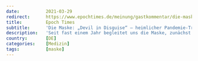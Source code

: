 ```yaml
---
date:          2021-03-29
redirect:      https://www.epochtimes.de/meinung/gastkommentar/die-maske-devil-in-disguise-heimlicher-pandemie-treiber-a3477719.html
title:         Epoch Times
subtitle:      'Die Maske: „Devil in Disguise“ – heimlicher Pandemie-Treiber?'
description:   'Seit fast einem Jahr begleitet uns die Maske, zunächst als Alltagsmaske im selbstgenähten Stil. Inzwischen sind OP- und FFP2-Masken zur Pflicht geworden. Der Pathologe Professor Dr. Arne Burkhardt sieht ein grundlegendes Problem in der Politik:  „Gesundheitsschäden und Langzeitfolgen durch Maskentragen werden bisher offiziell – auch von Ärzteverbänden – verleugnet oder verniedlicht.“ In seiner über 50-seitigen Expertise offenbart er die Folgen der Maskenpflicht für die Gesundheit.'
country:       [DE]
categories:    [Medizin]
tags:          [maske]
---
```

